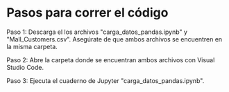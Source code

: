 # Pasos para correr el código

Paso 1: Descarga el los archivos "carga_datos_pandas.ipynb" y "Mall_Customers.csv". Asegúrate de que ambos archivos se encuentren en la misma carpeta.

Paso 2: Abre la carpeta donde se encuentran ambos archivos con Visual Studio Code.

Paso 3: Ejecuta el cuaderno de Jupyter "carga_datos_pandas.ipynb".
